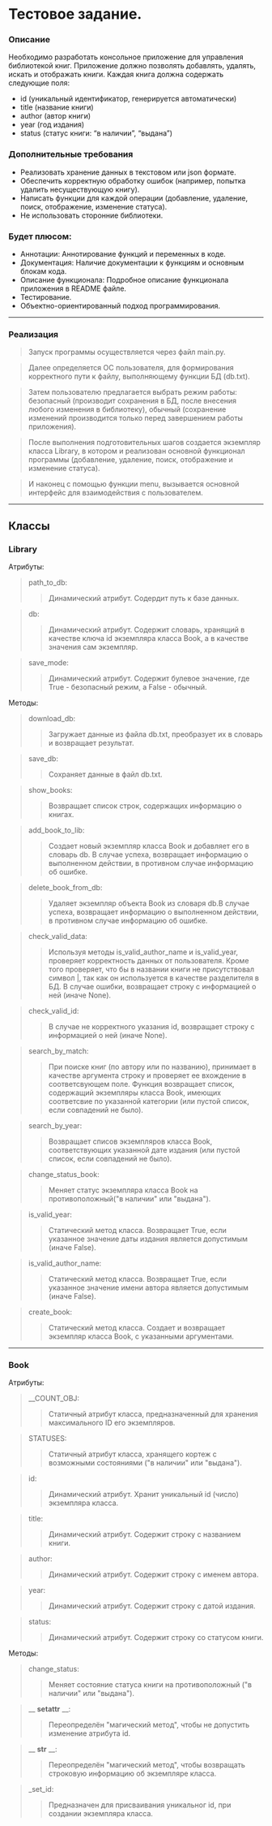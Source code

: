 # Тестовое задание.
### Описание
Необходимо разработать консольное приложение для управления библиотекой книг. Приложение должно позволять добавлять, удалять, искать и отображать книги. Каждая книга должна содержать следующие поля:
- id (уникальный идентификатор, генерируется автоматически)
- title (название книги)
- author (автор книги)
- year (год издания)
- status (статус книги: “в наличии”, “выдана”)

### Дополнительные требования
- Реализовать хранение данных в текстовом или json формате.
- Обеспечить корректную обработку ошибок (например, попытка удалить несуществующую книгу).
- Написать функции для каждой операции (добавление, удаление, поиск, отображение, изменение статуса).
- Не использовать сторонние библиотеки.

### Будет плюсом:
- Аннотации: Аннотирование функций и переменных в коде.
- Документация: Наличие документации к функциям и основным блокам кода.
- Описание функционала: Подробное описание функционала приложения в README файле.
- Тестирование.
- Объектно-ориентированный подход программирования.


<hr>

### Реализация

> Запуск программы осуществляется через файл main.py. 

> Далее определяется ОС пользователя, для формирования корректного пути к 
файлу, выполняющему функции БД (db.txt).

> Затем пользователю предлагается выбрать режим работы: безопасный 
(производит сохранения в БД, после внесения любого изменения в библиотеку), 
обычный (сохранение изменений производится только перед завершением работы 
приложения).

> После выполнения подготовительных шагов создается экземпляр класса 
Library, в котором и реализован основной функционал программы (добавление, 
удаление, поиск, отображение и изменение статуса).

> И наконец с помощью функции menu, вызывается основной интерфейс для 
взаимодействия с пользователем.

<hr>

## Классы

### Library

Атрибуты:<br>
>path_to_db:
>> Динамический атрибут. Содердит путь к базе данных.

>db:
>> Динамический атрибут. Содержит словарь, хранящий в качестве ключа 
> id экземпляра класса Book, а в качестве значения сам экземпляр.

>save_mode:
>> Динамический атрибут. Содержит булевое значение, где True - 
> безопасный режим, а False - обычный.

Методы:<br>
>download_db:
>> Загружает данные из файла db.txt, преобразует их в словарь и 
возвращает результат.

>save_db:
>> Сохраняет данные в файл db.txt.

>show_books:
>> Возвращает список строк, содержащих информацию о книгах.

>add_book_to_lib:
>> Создает новый экземпляр класса Book и добавляет его в словарь db.
В случае успеха, возвращает информацию о выполненном действии, в противном 
случае информацию об ошибке.

>delete_book_from_db:
>> Удаляет экземпляр объекта Book из словаря db.В случае успеха, 
возвращает информацию о выполненном действии, в противном случае 
информацию об ошибке.

>check_valid_data:
>> Используя методы is_valid_author_name и is_valid_year, проверяет 
корректность данных от пользователя. Кроме того проверяет, что бы в 
названии книги не присутствовал символ |, так как он используется в 
качестве разделителя в БД. В случае ошибки, возвращает строку с 
информацией о ней (иначе None).

>check_valid_id:
>> В случае не корректного указания id, возвращает строку с информацией
о ней (иначе None).

>search_by_match:
>> При поиске книг (по автору или по названию), принимает в качестве 
аргумента строку и проверяет ее вхождение в соответсвующем поле.
Функция возвращает список, содержащий экземпляры класса Book, имеющих
соответсвие по указанной категории (или пустой список, если совпадений 
не было).

>search_by_year:
>> Возвращает списов экземпляров класса Book, соответствующих указанной
дате издания (или пустой список, если совпадений не было).

>change_status_book:
>> Меняет статус экземпляра класса Book на противоположный("в наличии" 
или "выдана").

>is_valid_year:
>>Статический метод класса. Возвращает True, если указанное значение
даты издания является допустимым (иначе False).

>is_valid_author_name:
>>Статический метод класса. Возвращает True, если указанное значение
имени автора является допустимым (иначе False).

>create_book:
>>Статический метод класса. Создает и возвращает экземпляр класса 
Book, с указанными аргументами.

<hr>

### Book

Атрибуты:<br>
>__COUNT_OBJ:
>> Статичный атрибут класса, предназначенный для хранения максимального
ID его экземпляров.

>STATUSES:
>> Статичный атрибут класса, хранящего кортеж с возможными состояниями
("в наличии" или "выдана").

>id:
>> Динамический атрибут. Хранит уникальный id (число) экземпляра класса.

>title:
>> Динамический атрибут. Содержит строку с названием книги.

>author:
>> Динамический атрибут. Содержит строку с именем автора.

>year:
>> Динамический атрибут. Содержит строку с датой издания.

>status:
>> Динамический атрибут. Содержит строку со статусом книги.

Методы:<br>
>change_status:
>> Меняет состояние статуса книги на противоположный ("в наличии" или 
"выдана").

>__ __setattr__ __:
>> Переопределён "магический метод", чтобы не допустить изменение
атрибута id.

>__ __str__ __:
>> Переопределён "магический метод", чтобы возвращать строковую информацию
об экземпляре класса.

>_set_id:
>> Предназначен для присваивания уникальног id, при создании экземпляра
класса.
